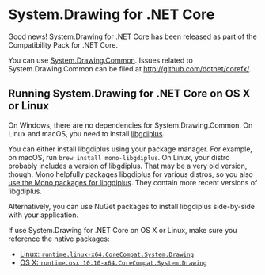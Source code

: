 # System.Drawing for .NET Core

Good news! System.Drawing for .NET Core has been released as part of the Compatibility Pack for .NET Core.

You can use [System.Drawing.Common](https://www.nuget.org/packages/System.Drawing.Common). Issues related to System.Drawing.Common
can be filed at http://github.com/dotnet/corefx/.

## Running System.Drawing for .NET Core on OS X or Linux

On Windows, there are no dependencies for System.Drawing.Common. On Linux and macOS, you need to install [libgdiplus](https://github.com/mono/libgdiplus).

You can either install libgdiplus using your package manager. For example, on macOS, run `brew install mono-libgdiplus`.
On Linux, your distro probably includes a version of libgdiplus. That may be a very old version, though. Mono helpfully
packages libgdiplus for various distros, so you also [use the Mono packages for libgdiplus](http://www.mono-project.com/download/#download-lin). They contain more recent versions of libgdiplus.

Alternatively, you can use NuGet packages to install libgdiplus side-by-side with your application.

If use System.Drawing for .NET Core on OS X or Linux, make sure you reference the native packages:
* [Linux: `runtime.linux-x64.CoreCompat.System.Drawing`](https://www.nuget.org/packages/runtime.linux-x64.CoreCompat.System.Drawing)
* [OS X: `runtime.osx.10.10-x64.CoreCompat.System.Drawing`](https://www.nuget.org/packages/runtime.osx.10.10-x64.CoreCompat.System.Drawing)
